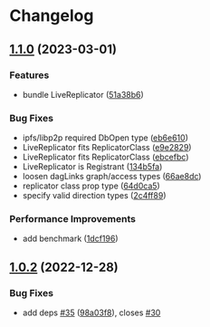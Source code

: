# Changelog

## [1.1.0](https://github.com/hldb/welo/compare/v1.0.2...v1.1.0) (2023-03-01)


### Features

* bundle LiveReplicator ([51a38b6](https://github.com/hldb/welo/commit/51a38b67dc6288cafaf58835388116b121a1f14d))


### Bug Fixes

* ipfs/libp2p required DbOpen type ([eb6e610](https://github.com/hldb/welo/commit/eb6e610bb1c080f051a86218db7c582fdcbe11f5))
* LiveReplicator fits ReplicatorClass ([e9e2829](https://github.com/hldb/welo/commit/e9e282971d389cb76dd8ada766ec6020ecf81f2e))
* LiveReplicator fits ReplicatorClass ([ebcefbc](https://github.com/hldb/welo/commit/ebcefbcca6ad08ef437f4a19014e447d1dcb308e))
* LiveReplicator is Registrant ([134b5fa](https://github.com/hldb/welo/commit/134b5fa4bb0a9d83b7d9b2f4bd5e399f24414b84))
* loosen dagLinks graph/access types ([66ae8dc](https://github.com/hldb/welo/commit/66ae8dcd56946ac79b1afe0f8f05132f4ef50262))
* replicator class prop type ([64d0ca5](https://github.com/hldb/welo/commit/64d0ca519ae40e3f9f0db57dd316cbc242a5e6ef))
* specify valid direction types ([2c4ff89](https://github.com/hldb/welo/commit/2c4ff89dc865ff0ccfc98a40ff16cce240300026))


### Performance Improvements

* add benchmark ([1dcf196](https://github.com/hldb/welo/commit/1dcf196ab28a3469fb0e6ad487067d6b55257fc2))

## [1.0.2](https://github.com/hldb/welo/compare/v1.0.1...v1.0.2) (2022-12-28)


### Bug Fixes

* add deps [#35](https://github.com/hldb/welo/issues/35) ([98a03f8](https://github.com/hldb/welo/commit/98a03f8d8ecf1802ee3b2ce2833e428c817e92fc)), closes [#30](https://github.com/hldb/welo/issues/30)
